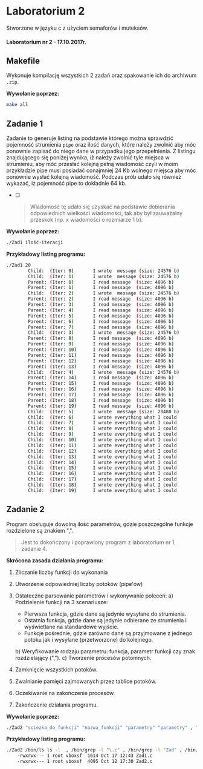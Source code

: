# Laboratorium 2

Stworzone w języku c z użyciem semaforów i muteksów.

#### Laboratorium nr 2 - 17.10.2017r.



## Makefile

Wykonuje kompilację wszystkich 2 zadań oraz spakowanie ich do archiwum `.zip`. 

**Wywołanie poprzez:**  

```bash
make all
```



## Zadanie 1

Zadanie to generuje listing na podstawie którego można sprawdzić pojemność strumienia `pipe` oraz ilość danych, które należy zwolnić aby móc ponownie zapisać do niego dane w przypadku jego przepełnienia. Z listingu znajdującego się poniżej wynika, iż należy zwolnić tyle miejsca w strumieniu, aby móc przesłać kolejną pełną wiadomość czyli w moim przykładzie pipe musi posiadać conajmniej 24 Kb wolnego miejsca aby móc ponownie wysłać kolejną wiadomość. Podczas prób udało się również wykazać, iż pojemność pipe to dokładnie 64 kb.

- [ ] > Wiadomość tę udało się uzyskać na podstawie dobierania odpowiednich wielkości wiadomości, tak aby był zauważalny przeskok (np. x wiadomości o rozmiarze 1 b).

**Wywołanie poprzez:**  

```bash
./Zad1 ilość-iteracji
```



**Przykładowy listing programu:**

```bash
./Zad1 20
        Child:  (Iter: 0)       I wrote  message (size: 24576 b)
        Child:  (Iter: 1)       I wrote  message (size: 24576 b)
        Parent: (Iter: 0)       I read message  (size: 4096 b)
        Parent: (Iter: 1)       I read message  (size: 4096 b)
        Child:  (Iter: 2)       I wrote  message (size: 24576 b)
        Parent: (Iter: 2)       I read message  (size: 4096 b)
        Parent: (Iter: 3)       I read message  (size: 4096 b)
        Parent: (Iter: 4)       I read message  (size: 4096 b)
        Parent: (Iter: 5)       I read message  (size: 4096 b)
        Parent: (Iter: 6)       I read message  (size: 4096 b)
        Parent: (Iter: 7)       I read message  (size: 4096 b)
        Child:  (Iter: 3)       I wrote  message (size: 24576 b)
        Parent: (Iter: 8)       I read message  (size: 4096 b)
        Parent: (Iter: 9)       I read message  (size: 4096 b)
        Parent: (Iter: 10)      I read message  (size: 4096 b)
        Parent: (Iter: 11)      I read message  (size: 4096 b)
        Parent: (Iter: 12)      I read message  (size: 4096 b)
        Parent: (Iter: 13)      I read message  (size: 4096 b)
        Child:  (Iter: 4)       I wrote  message (size: 24576 b)
        Parent: (Iter: 14)      I read message  (size: 4096 b)
        Parent: (Iter: 15)      I read message  (size: 4096 b)
        Parent: (Iter: 16)      I read message  (size: 4096 b)
        Parent: (Iter: 17)      I read message  (size: 4096 b)
        Parent: (Iter: 18)      I read message  (size: 4096 b)
        Parent: (Iter: 19)      I read message  (size: 4096 b)
        Child:  (Iter: 5)       I wrote  message (size: 20480 b)
        Child:  (Iter: 6)       I wrote everything what I could
        Child:  (Iter: 7)       I wrote everything what I could
        Child:  (Iter: 8)       I wrote everything what I could
        Child:  (Iter: 9)       I wrote everything what I could
        Child:  (Iter: 10)      I wrote everything what I could
        Child:  (Iter: 11)      I wrote everything what I could
        Child:  (Iter: 12)      I wrote everything what I could
        Child:  (Iter: 13)      I wrote everything what I could
        Child:  (Iter: 14)      I wrote everything what I could
        Child:  (Iter: 15)      I wrote everything what I could
        Child:  (Iter: 16)      I wrote everything what I could
        Child:  (Iter: 17)      I wrote everything what I could
        Child:  (Iter: 18)      I wrote everything what I could
        Child:  (Iter: 19)      I wrote everything what I could
```



## Zadanie 2

Program obsługuje dowolną ilość parametrów, gdzie poszczególne funkcje rozdzielone są znakiem ",".

> Jest to dokończony i poprawiony program z laboratorium nr 1, zadanie 4.

**Skrócona zasada działania programu:**

1. Zliczanie liczby funkcji do wykonania

2. Utworzenie odpowiedniej liczby potoków (pipe'ów)

3. Ostateczne parsowanie parametrów i wykonywanie poleceń:
   a) Podzielenie funkcji na 3 scenariusze:

   - Pierwsza funkcja, gdzie dane są jedynie wysyłane do strumienia.
   - Ostatnia funkcja, gdzie dane są jedynie odbierane ze strumienia i wyświetlane na standardowe  wyjście.
   - Funkcje pośrednie, gdzie zarówno dane są przyjmowane z jednego potoku jak i wysyłane (przetworzone) do kolejnego.

   b) Weryfikowanie rodzaju parametru: funkcja, parametr funkcji czy znak rozdzielający (",").
   c) Tworzenie procesów potomnych.

4. Zamknięcie wszystkich potoków.

5. Zwalnianie pamięci zajmowanych przez tablice potoków.

6. Oczekiwanie na zakończenie procesów.

7. Zakończenie działania programu.

**Wywołanie poprzez:**  

```bash
./Zad2 "sciezka_do_funkcji" "nazwa_funkcji" "parametry" "parametry" , "sciezka_do_kolejnej_funcki" "nazwa_kolejnej_funckji" "parametry_kolejnej_funckji"...
```



**Przykładowy listing programu:**

```bash
./Zad2 /bin/ls ls -l  , /bin/grep -l "\.c" , /bin/grep -l "Zad" , /bin/grep -l "4"
    -rwxrwx--- 1 root vboxsf  1614 Oct 17 12:43 Zad1.c
    -rwxrwx--- 1 root vboxsf  4095 Oct 12 17:30 Zad2.c
```